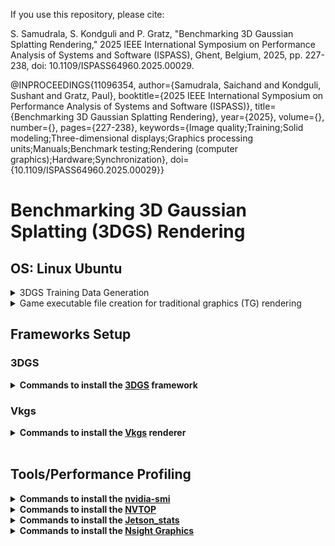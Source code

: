 If you use this repository, please cite:

S. Samudrala, S. Kondguli and P. Gratz, "Benchmarking 3D Gaussian Splatting Rendering," 2025 IEEE International Symposium on Performance Analysis of Systems and Software (ISPASS), Ghent, Belgium, 2025, pp. 227-238, doi: 10.1109/ISPASS64960.2025.00029.

@INPROCEEDINGS{11096354,
  author={Samudrala, Saichand and Kondguli, Sushant and Gratz, Paul},
  booktitle={2025 IEEE International Symposium on Performance Analysis of Systems and Software (ISPASS)}, 
  title={Benchmarking 3D Gaussian Splatting Rendering}, 
  year={2025},
  volume={},
  number={},
  pages={227-238},
  keywords={Image quality;Training;Solid modeling;Three-dimensional displays;Graphics processing units;Manuals;Benchmark testing;Rendering (computer graphics);Hardware;Synchronization},
  doi={10.1109/ISPASS64960.2025.00029}}


# Benchmarking 3D Gaussian Splatting (3DGS) Rendering
## OS: Linux Ubuntu

<details>
<summary>3DGS Training Data Generation</summary>
 
1. Download and extract [Godot 4.3](https://godotengine.org/) game engine executable file.
2. Download 3D models in .glb, .fbx, or other formats supported by Godot such as below.  
[Stanford Dragon (SD)](https://sketchfab.com/3d-models/stanford-dragon-sss-test-d6b85e8dc4b54269b3df6c7e1e5541ba)|  	
[Stanford Armadillo (SA)](https://sketchfab.com/3d-models/stanford-armadillo-pbr-a2ee830d2fca4a0f92a3297a4d84c15f)| 	
[Stanford Bunny (SB)](https://sketchfab.com/3d-models/stanford-bunny-pbr-42c9bdc4d27a418daa19b2d5ff690095)| 	
[Table Bonsai (TB)](https://sketchfab.com/3d-models/table-bonsai-scene-ba5c03d8aff24231945cbea6d8b0ae81)|
[Sponza (SP)](https://sketchfab.com/3d-models/sponza-0cbee5e07f3a4fae95be8b3a036abc91)| 
[Garden Table (GT)](https://sketchfab.com/3d-models/garden-table-scene-657ad464d6e347e48cf52e12c18977ad)| 
[Train (TRN)](https://sketchfab.com/3d-models/emd-gp7-western-pacific-713-1c89cb9f2c224b78b6fea50f82e042c3)| 	
[Sibenik (SBNK)](https://sketchfab.com/3d-models/sibenik-cathedral-vray-fbx-7dae769f0321475f9ac8264d5d296ba6)| 	
[ABeautifulGame (ABG)](https://github.com/KhronosGroup/glTF-Sample-Assets/tree/main/Models/ABeautifulGame)| 	
[Morgan’s Manor (MM)](https://sketchfab.com/3d-models/morgans-manor-85aeb4d97f614007b6cacb292ae03e44)|	
[Spot (SPT)](https://www.cs.cmu.edu/~kmcrane/Projects/ModelRepository/)| 	
[Romani Wagon (RW)](https://sketchfab.com/3d-models/romani-wagon-2-f30144f7f9fa4a9dbaa99602e8a5b9bb) 
3. Run the Godot executable file and create a new Forward+ project.  
4. Create a 3D scene "X" and add an environment, sun, and a camera3D to the scene.
   - Select "3D scene" in the scene menu
   - You will observe a Node3D is created in the scene menu
   - Click on the three verticle dots icon on the top to open a drop down menu
   - In the drop down click on "Add Sun to Scene" and "Add Environment to Scene".
5. Import scene:
   - Copy the downloaded scene to your project directory. It will show up under res:// in the FileSystem Panel
6. Click on the "Scene" menu and create another scene "Y"
7. Import (drag) the 3D model into the scene "Y". 
8. Set the scene "X" created in 4 as the main scene.
9. Under the scene panel, right click on Node3D and select “Instantiate Child Scene”. Select the “Y” scene. You will see new Node3D added as a child to the main scene.
10. Adjust the postion of the camera3D in the environment so the scene is clearly visible in the viewport.
11. Adding Sky material:
    - Right click WorldEnvironment -> SubResources -> Environment
    - In the Inspectory Panel on the right, click on ‘Sky’
    - Select PanoramaSkyMaterial as Sky Material
    - Import an .exr HDRI such as [overcast_soil](https://polyhaven.com/a/overcast_soil). This lights up the scene in all directions.
12. In the project settings menu, turn on the advanced settings and set the display window viewport width and height to 1600 and 900, respectively.
13. Turn on window transparency options.
14. Attach the required camera script (available in Godot_Scripts folder) to the camera3D node for image capture. Refer to the scripts provided in the folder...
15. Click the project run button to capture images for the given configuration. Modify the configuration in the scripts and rerun to capture images from various angles and heights.
16. Repeat step 15 until the captured images cover the entire model, top to bottom, and in all directions.
17. These images are further processed using [Colmap](https://colmap.github.io/) to extract Structure-from-Motion (SfM) information that is used to create 3DGS point cloud. More details are discussed in the following sections.
    
</details>

<details>
<summary> Game executable file creation for traditional graphics (TG) rendering </summary>
 
1. Use the same Godot project created in 3DGS Training Data Generation for creating the game executable file.
2. Create a new label in the main scene and name it as FPSCounter and attach the "fps_counter" script provided in this repository
3. Attach the "scene_navigation" script to the camera3D in the project
4. In the project settings, disable "VSYNC" and also provide input map (keys) from "scene_navigation" script.
5. Export the executable file using the project, export menu.
</details>

## Frameworks Setup
### 3DGS 
<details>
<summary><b>Commands to install the <a href="https://github.com/graphdeco-inria/gaussian-splatting">3DGS</a> framework</b></summary>

1. [CUDA 11.7](https://developer.nvidia.com/cuda-11-7-0-download-archive) installation
   ```bash
   wget https://developer.download.nvidia.com/compute/cuda/11.7.0/local_installers/cuda_11.7.0_515.43.04_linux.run
   sudo sh cuda_11.7.0_515.43.04_linux.run --silent --driver
   export PATH=/usr/local/cuda-11.7/bin${PATH:+:${PATH}}
   export LD_LIBRARY_PATH=/usr/local/cuda-11.7/lib64\ {LD_LIBRARY_PATH:+:${LD_LIBRARY_PATH}}
   nvcc --version
   ```
 
2. [Conda](https://www.anaconda.com/docs/getting-started/miniconda/install#linux) installation
   ```bash
   mkdir -p ~/miniconda3
   wget https://repo.anaconda.com/miniconda/Miniconda3-latest-Linux-x86_64.sh -O ~/miniconda3/miniconda.sh
   bash ~/miniconda3/miniconda.sh -b -u -p ~/miniconda3
   rm ~/miniconda3/miniconda.sh
   source ~/miniconda3/bin/activate
   conda init --all
   ```
3. [Colmap](https://colmap.github.io/) installation
   ```bash
   sudo apt install colmap
   which colmap
   ```
4. [Imagemagick](https://imagemagick.org/) installation
   ```bash
   sudo apt install imagemagick
   convert -version
   ```
5. Clone the [3DGS](https://github.com/graphdeco-inria/gaussian-splatting) repository and cd into it
   ```bash
   git clone https://github.com/graphdeco-inria/gaussian-splatting --recursive .
   cd gaussian_splatting/
   ```
6. Create a conda environment
   ```bash
   conda create -n gaussian_splatting python=3.7
   conda activate gaussian_splatting
   conda install pytorch==1.13.1 torchvision==0.14.1 torchaudio==0.13.1 pytorch-cuda=11.7 -c pytorch -c nvidia
   ```
7. Install submodules and other dependencies
   ```bash
   sudo apt install pip
   pip install submodules/diff-gaussian-rasterization
   pip install submodules/simple-knn
   pip install submodules/fused-ssim
   pip install plyfile
   pip install tqdm
   pip install Pillow
   pip install opencv-python
   ```
8. Preparing images for the 3DGS point cloud generation
   - Copy the images from the 3DGS Training Data Generation into a folder called "input" and then copy the "input" folder into another folder called "data."
   ```bash
   python convert.py -s <path to the data folder>
   ```
9. Train the 3DGS model and create a point cloud
   ```bash
   python train.py -s data --eval # --data_device cpu to run on the cpu
   ```
   - A folder containing the point cloud will be created in the gaussian_splatting/output folder
</details>

### Vkgs
<details>
<summary><b>Commands to install the <a href="https://github.com/jaesung-cs/vkgs">Vkgs</a> renderer</b></summary>
 
1. Install the latest nvidia drivers
   ```bash
   sudo apt --purge remove '*nvidia*'
   sudo apt autoremove
   uname -r
   apt search linux-modules-nvidia | grep 6.8.0-57-generic
   sudo apt install linux-modules-nvidia-550-6.8.0-57-generic nvidia-driver-550
   ```
2. Install [VulkanSDK](https://vulkan.lunarg.com/)>=1.3.296.0
   - Install dependencies
   ```bash
   sudo apt update
   sudo apt upgrade
   sudo apt install libxcb-xinput0 libxcb-xinerama0 libxcb-cursor-dev libwayland-dev qtbase5-dev libxinerama-dev
   ```
   - Download the [Vulkan SDK](https://vulkan.lunarg.com/sdk/home#linux) tarball
   ```bash
   cd ~
   mkdir vulkan
   cd vulkan
   sha256sum $HOME/Downloads/vulkansdk-linux-x86_64-1.x.yy.z.tar.xz # Assuming the tarball is in $HOME/Downloads
   tar xf $HOME/Downloads/vulkansdk-linux-x86_64-1.x.yy.z.tar.xz # Assuming the tarball is in $HOME/Downloads
   ```
   - Check for Vulkan driver installation for your GPU by verifying a .json file in the locations /etc/vulkan/icd.d/ or /usr/share/vulkan/icd.d
   - Set up the runtime environment variables
   ```bash
   export VULKAN_SDK=~/vulkan/1.x.yy.z/x86_64 
   export PATH=$VULKAN_SDK/bin:$PATH
   export LD_LIBRARY_PATH=$VULKAN_SDK/lib${LD_LIBRARY_PATH:+:$LD_LIBRARY_PATH}
   export VK_ADD_LAYER_PATH=$VULKAN_SDK/share/vulkan/explicit_layer.d
   ```
   - Copy SDK files to the system directories
   ```bash
   sudo cp -r $VULKAN_SDK/include/vulkan/ /usr/local/include/ # Vulkan Header Files
   sudo cp -P $VULKAN_SDK/lib/libvulkan.so* /usr/local/lib/   # Vulkan Loader Files
   sudo cp $VULKAN_SDK/lib/libVkLayer_*.so /usr/local/lib/    # Vulkan Layer Files
   sudo mkdir -p /usr/local/share/vulkan/explicit_layer.d     # Vulkan Layer Files
   sudo cp $VULKAN_SDK/share/vulkan/explicit_layer.d/VkLayer_*.json /usr/local/share/vulkan/explicit_layer.d # Vulkan Layer Files
   sudo ldconfig # Refresh system loader search cache
   ```
   - Verify the installation
   ```bash
   vulkaninfo
   vkcube
   ```
3. Clone the Vkgs git repository
   ```bash
   git clone https://github.com/jaesung-cs/vkgs.git --recursive
   ```
4. Vkgs submodules
   ```bash
   git submodule update --init --recursive
   ```
5. Build 
   ```bash
   cd vkgs
   cmake . -B build
   cmake --build build --config Release -j
   ```
6. If you see slangc build failure install it and rebuild (follow step 5.)
   Download latest slang-*-linux-x86_64.tar.gz from GitHub releases
   ```bash
   tar xf slang-*-linux-x86_64.tar.gz
   export PATH=$PATH:/path/to/slang-*/bin
   slangc -version
   cmake . -B build && cmake --build build --config Release -j
   ```
7. Run
   ```bash
   ./build/vkgs_viewer -i <ply_filepath>
   ```
</details>
<br>

## Tools/Performance Profiling
<details>
<summary><b>Commands to install the <a href="https://github.com/rbonghi/jetson_stats">nvidia-smi</a></b></summary>
 
- Remove existing and install the latest nvidia driver
  ```bash
  sudo apt purge nvidia-driver-570 # Modify the driver version as required
  sudo apt autoremove -y
  sudo apt autoclean
  sudo apt remove nvidia-cuda-toolkit
  sudo apt install nvidia-driver-570 # Modify the driver version as required
  sudo apt install nvidia-cuda-toolkit
  nvcc --version
  nvidia-smi
  ```
- To set the power limit of the GPU
  ```bash
  sudo nvidia-smi -pl 60
  ```
</details>

<details>
<summary><b>Commands to install the <a href="https://github.com/Syllo/nvtop">NVTOP</a></b></summary>
 
```bash
sudo apt install nvtop
nvtop
```
</details>

<details>
<summary><b>Commands to install the <a href="https://github.com/rbonghi/jetson_stats">Jetson_stats</a></b></summary>
 
```bash
sudo pip3 install -U jetson-stats
jtop
```
</details>

<details>
<summary><b>Commands to install the <a href="https://docs.nvidia.com/nsight-graphics/InstallationGuide/index.html">Nsight Graphics</a></b></summary>
 
- Download [Nsight Graphics](https://developer.nvidia.com/tools-downloads) .deb file
- Install
```bash
sudo dpkg -i NVIDIA_Nsight_Graphics_2024.2.1.24281.deb
sudo /usr/bin/ngfx-ui-for-linux
```
- Run GPU trace profiler from the Night Graphics GUI
</details>
